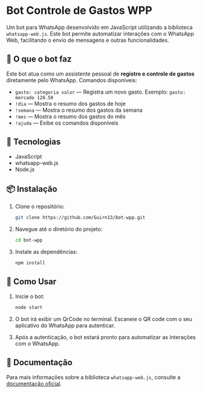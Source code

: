 
# Bot Controle de Gastos WPP

Um bot para WhatsApp desenvolvido em JavaScript utilizando a biblioteca `whatsapp-web.js`. Este bot permite automatizar interações com o WhatsApp Web, facilitando o envio de mensagens e outras funcionalidades.

## 🧠 O que o bot faz

Este bot atua como um assistente pessoal de **registro e controle de gastos** diretamente pelo WhatsApp. Comandos disponíveis:

- `gasto: categoria valor` — Registra um novo gasto. Exemplo: `gasto: mercado 120.50`
- `!dia` — Mostra o resumo dos gastos de hoje
- `!semana` — Mostra o resumo dos gastos da semana
- `!mes` — Mostra o resumo dos gastos do mês
- `!ajuda` — Exibe os comandos disponíveis

## 🚀 Tecnologias

- JavaScript
- whatsapp-web.js
- Node.js

## 📦 Instalação

1. Clone o repositório:

   ```bash
   git clone https://github.com/Guirn13/bot-wpp.git
   ```

2. Navegue até o diretório do projeto:

   ```bash
   cd bot-wpp
   ```

3. Instale as dependências:

   ```bash
   npm install
   ```

## 🔧 Como Usar

1. Inicie o bot:

   ```bash
   node start
   ```

2. O bot irá exibir um QrCode no terminal. Escaneie o QR code com o seu aplicativo do WhatsApp para autenticar.

3. Após a autenticação, o bot estará pronto para automatizar as interações com o WhatsApp.

## 📄 Documentação

Para mais informações sobre a biblioteca `whatsapp-web.js`, consulte a [documentação oficial](https://docs.wwebjs.dev/).
